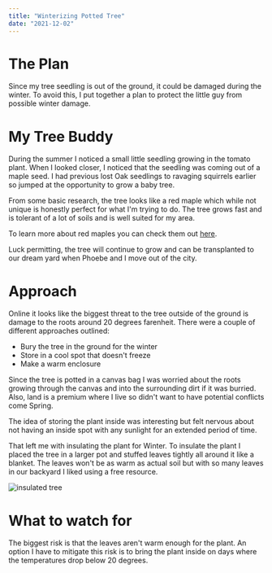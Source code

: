 ```yaml
---
title: "Winterizing Potted Tree"
date: "2021-12-02"
---
```


# The Plan

Since my tree seedling is out of the ground, it could be damaged during the winter. To avoid this, I put together a plan to protect the little guy from possible winter damage.

# My Tree Buddy

During the summer I noticed a small little seedling growing in the tomato plant. When I looked closer, I noticed that the seedling was coming out of a maple seed. I had previous lost Oak seedlings to ravaging squirrels earlier so jumped at the opportunity to grow a baby tree.

From some basic research, the tree looks like a red maple which while not unique is honestly perfect for what I'm trying to do. The tree grows fast and is tolerant of a lot of soils and is well suited for my area.

To learn more about red maples you can check them out [here](https://www.arborday.org/trees/treeguide/treedetail.cfm?itemID=867).

Luck permitting, the tree will continue to grow and can be transplanted to our dream yard when Phoebe and I move out of the city.

# Approach

Online it looks like the biggest threat to the tree outside of the ground is damage to the roots around 20 degrees farenheit. There were a couple of different approaches outlined:

- Bury the tree in the ground for the winter
- Store in a cool spot that doesn't freeze
- Make a warm enclosure

Since the tree is potted in a canvas bag I was worried about the roots growing through the canvas and into the surrounding dirt if it was burried. Also, land is a premium where I live so didn't want to have potential conflicts come Spring.

The idea of storing the plant inside was interesting but felt nervous about not having an inside spot with any sunlight for an extended period of time.

That left me with insulating the plant for Winter. To insulate the plant I placed the tree in a larger pot and stuffed leaves tightly all around it like a blanket. The leaves won't be as warm as actual soil but with so many leaves in our backyard I liked using a free resource.

![insulated tree](https://i.ibb.co/j3v6vfT/tree-pot.jpg)

# What to watch for

The biggest risk is that the leaves aren't warm enough for the plant. An option I have to mitigate this risk is to bring the plant inside on days where the temperatures drop below 20 degrees.
